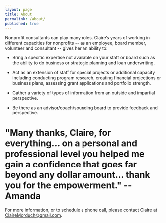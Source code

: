 ```yaml
---
layout: page
title: About
permalink: /about/
published: true
---
```




Nonprofit consultants can play many roles.  Claire’s years of working in different capacities for nonprofits -- as an employee, board member, volunteer and consultant -- gives her an ability to:

* Bring a specific expertise not available on your staff or board such as the ability to do business or strategic planning and loan underwriting.

* Act as an extension of staff for special projects or additional capacity including conducting program research, creating financial projections or business plans, assessing grant applications and portfolio strength.

* Gather a variety of types of information from an outside and impartial perspective.

* Be there as an advisor/coach/sounding board to provide feedback and perspective.


# "Many thanks, Claire, for everything... on a personal and professional level you helped me gain a confidence that goes far beyond any dollar amount... thank you for the empowerment."  --Amanda #


For more information, or to schedule a phone call, please contact Claire at [ClaireMorduch@gmail.com](mailto:clairemorduch@gmail.com).
